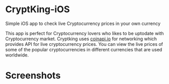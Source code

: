 # CryptKing-iOS
Simple iOS app to check live Cryptocurrency prices in your own currency

This app is perfect for Cryptocurrency lovers who likes to be uptodate with Cryptocurrency market. Cryptking uses [coinapi.io](http://coinapi.io) for networking which provides API for live cryptocurrency prices. You can view the live prices of some of the popular cryptocurrencies in different currencies that are used worldwide.

# Screenshots

